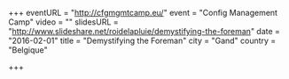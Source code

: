 +++
eventURL = "http://cfgmgmtcamp.eu/"
event = "Config Management Camp"
video = ""
slidesURL = "http://www.slideshare.net/roidelapluie/demystifying-the-foreman"
date = "2016-02-01"
title = "Demystifying the Foreman"
city = "Gand"
country = "Belgique"

+++

